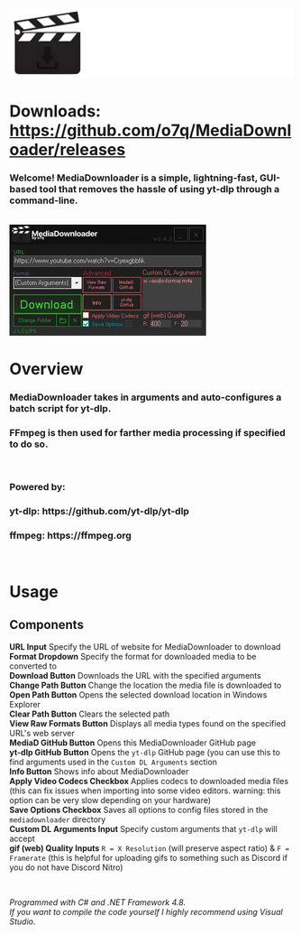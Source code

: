 <img src="assets/images/readmebanner.png"/>

# Downloads: https://github.com/o7q/MediaDownloader/releases
### Welcome! MediaDownloader is a simple, lightning-fast, GUI-based tool that removes the hassle of using yt-dlp through a command-line.

<br>

<img src="assets/images/program.png"/>

<br>

# Overview
<h3>MediaDownloader takes in arguments and auto-configures a batch script for yt-dlp.</h3>
<h3>FFmpeg is then used for farther media processing if specified to do so.</h3>

<br>

<h3>Powered by:</h3>
<h3>yt-dlp: https://github.com/yt-dlp/yt-dlp</h3>
<h3>ffmpeg: https://ffmpeg.org</h3>

<br>

# Usage

## <b>Components</b>
<b>URL Input</b> Specify the URL of website for MediaDownloader to download \
<b>Format Dropdown</b> Specify the format for downloaded media to be converted to \
<b>Download Button</b> Downloads the URL with the specified arguments \
<b>Change Path Button</b> Change the location the media file is downloaded to \
<b>Open Path Button</b> Opens the selected download location in Windows Explorer \
<b>Clear Path Button</b> Clears the selected path \
<b>View Raw Formats Button</b> Displays all media types found on the specified URL's web server \
<b>MediaD GitHub Button</b> Opens this MediaDownloader GitHub page \
<b>yt-dlp GitHub Button</b> Opens the `yt-dlp` GitHub page (you can use this to find arguments used in the `Custom DL Arguments` section \
<b>Info Button</b> Shows info about MediaDownloader \
<b>Apply Video Codecs Checkbox</b> Applies codecs to downloaded media files (this can fix issues when importing into some video editors. warning: this option can be very slow depending on your hardware) \
<b>Save Options Checkbox</b> Saves all options to config files stored in the `mediadownloader` directory \
<b>Custom DL Arguments Input</b> Specify custom arguments that `yt-dlp` will accept \
<b>gif (web) Quality Inputs</b> `R = X Resolution` (will preserve aspect ratio) & `F = Framerate` (this is helpful for uploading gifs to something such as Discord if you do not have Discord Nitro)

<br>

<i>Programmed with C# and .NET Framework 4.8.</i> \
<i>If you want to compile the code yourself I highly recommend using Visual Studio.</i>